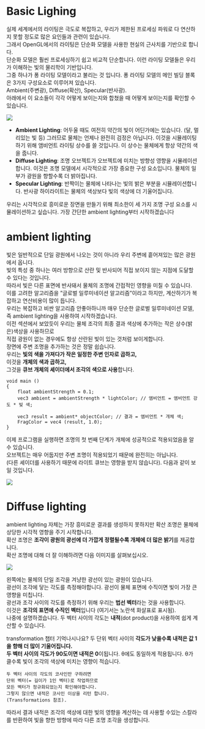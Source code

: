 # Basic Lighing

실제 세계에서의 라이팅은 극도로 복잡하고, 우리가 제한된 프로세싱 파워로 다 연산하지 못할 정도로 많은 요인들과 관련이 있습니다.<br>
그래서 OpenGL에서의 라이팅은 단순화 모델을 사용한 현실의 근사치를 기반으로 합니다.<br>
단순화 모델은 훨씬 프로세싱하기 쉽고 비교적 단순합니다. 이런 라이팅 모델들은 우리가 이해하는 빛의 물리학이 기반입니다.<br>
그중 하나가 퐁 라이팅 모델이라고 불리는 것 입니다. 퐁 라이팅 모델의 메인 빌딩 블록은 3가지 구성요소로 이루어져 있습니다.<br>
Ambient(주변광), Diffuse(확산), Specular(반사광).<br>
아래에서 이 요소들이 각각 어떻게 보이는지와 합쳤을 때 어떻게 보이는지를 확인할 수 있습니다.

![](https://learnopengl.com/img/lighting/basic_lighting_phong.png)

- **Ambient Lighting**: 어두울 때도 여전히 약간의 빛이 어딘가에는 있습니다. (달, 멀리있는 빛 등) 그러므로 물체는 언제나 완전히 검정은 아닙니다. 이것을 시뮬레이팅 하기 위해 앰비언트 라이팅 상수를 쓸 것입니다. 이 상수는 물체에게 항상 약간의 색을 줍니다.
- **Diffuse Lighting**:  조명 오브젝트가 오브젝트에 미치는 방향성 영향을 시뮬레이션합니다. 이것은 조명 모델에서 시각적으로 가장 중요한 구성 요소입니다. 물체의 일부가 광원을 향할수록 더 밝아집니다.
- **Specular Lighting**: 반짝이는 물체에 나타나는 빛의 밝은 부분을 시뮬레이션합니다. 반사광 하이라이트는 물체의 색상보다 빛의 색상에 더 기울어집니다.

우리는 시각적으로 흥미로운 장면을 만들기 위해 최소한이 세 가지 조명 구성 요소를 시뮬레이션하고 싶습니다. 가장 간단한 ambient lighting부터 시작하겠습니다

# ambient lighting

빛은 일반적으로 단일 광원에서 나오는 것이 아니라 우리 주변에 흩어져있는 많은 광원에서 옵니다.<br>
빛의 특성 중 하나는 여러 방향으로 산란 및 반사되어 직접 보이지 않는 지점에 도달할 수 있다는 것입니다.<br>
따라서 빛은 다른 표면에 반사돼서 물체의 조명에 간접적인 영향을 미칠 수 있습니다.<br>
이를 고려한 알고리즘을 ”글로벌 일루미네이션 알고리즘”이라고 하지만, 계산하기가 복잡하고 연산비용이 많이 듭니다.<br>
우리는 복잡하고 비싼 알고리즘 안좋아하니까 매우 단순한 글로벌 일루미네이션 모델,<br>
즉 ambient lighting을 사용하여 시작하겠습니다.<br>
이전 섹션에서 보았듯이 우리는 물체 조각의 최종 결과 색상에 추가하는 작은 상수(밝은)색상을 사용하므로<br>
직접 광원이 없는 경우에도 항상 산란된 빛이 있는 것처럼 보이게합니다.<br>
장면에 주변 조명을 추가하는 것은 정말 쉽습니다.<br>
우리는 **빛의 색을 가져다가 작은 일정한 주변 인자로 곱하고,**<Br>
이것을 **개체의 색과 곱하고,**<br>
그것을 **큐브 개체의 셰이더에서 조각의 색으로 사용**합니다.

~~~
void main ()
{
    float ambientStrength = 0.1;
    vec3 ambient = ambientStrength * lightColor; // 엠비언트 = 엠비언트 강도 * 빛 색;

    vec3 result = ambient* objectColor; // 결과 = 엠비언트 * 개체 색;
    FragColor = vec4 (result, 1.0); 
}
~~~

이제 프로그램을 실행하면 조명의 첫 번째 단계가 개체에 성공적으로 적용되었음을 알 수 있습니다.<br>
오브젝트는 매우 어둡지만 주변 조명이 적용되었기 때문에 완전히는 아닙니다.<br>
(다른 셰이더를 사용하기 때문에 라이트 큐브는 영향을 받지 않습니다). 다음과 같이 보일 것입니다.

![](https://learnopengl.com/img/lighting/ambient_lighting.png)


# Diffuse lighting

ambient lighting 자체는 가장 흥미로운 결과를 생성하지 못하지만 확산 조명은 물체에 상당한 시각적 영향을 주기 시작합니다.<br>
확산 조명은 **조각이 광원의 광선에 더 가깝게 정렬될수록 개체에 더 많은 밝기**를 제공합니다.<br>
확산 조명에 대해 더 잘 이해하려면 다음 이미지를 살펴보십시오.

![](https://learnopengl.com/img/lighting/diffuse_light.png)

왼쪽에는 물체의 단일 조각을 겨냥한 광선이 있는 광원이 있습니다.<br>
광선이 조각에 닿는 각도를 측정해야합니다. 광선이 물체 표면에 수직이면 빛이 가장 큰 영향을 미칩니다.<br>
광선과 조각 사이의 각도를 측정하기 위해 우리는 **법선 벡터**라는 것을 사용합니다.<br>
이것은 **조각의 표면에 수직인 벡터**입니다 (여기서는 노란색 화살표로 표시됨).<br>
나중에 설명하겠습니다. 두 벡터 사이의 각도는 **내적**(dot product)을 사용하여 쉽게 계산할 수 있습니다.<br>

transformation 챕터 기억나시나요? 두 단위 벡터 사이의 **각도가 낮을수록 내적은 값 1을 향해 더 많이 기울어집니다.**<br>
**두 벡터 사이의 각도가 90도이면 내적은 0**이됩니다. θ에도 동일하게 적용됩니다. θ가 클수록 빛이 조각의 색상에 미치는 영향이 적습니다.

~~~
두 벡터 사이의 각도의 코사인만 구하려면
단위 벡터(= 길이가 1인 벡터)로 작업하므로
모든 벡터가 정규화되었는지 확인해야합니다.
그렇지 않으면 내적은 코사인 이상을 리턴 합니다.
(Transformations 참조).
~~~

따라서 결과 내적은 조각의 색상에 대한 빛의 영향을 계산하는 데 사용할 수있는 스칼라를 반환하여 빛을 향한 방향에 따라 다른 조명 조각을 생성합니다.
